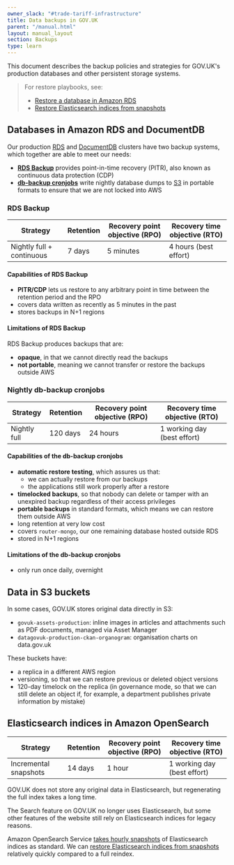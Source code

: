 ```yaml
---
owner_slack: "#trade-tariff-infrastructure"
title: Data backups in GOV.UK
parent: "/manual.html"
layout: manual_layout
section: Backups
type: learn
---
```


This document describes the backup policies and strategies for GOV.UK's production databases and other persistent storage systems.

> For restore playbooks, see:
>
> - [Restore a database in Amazon RDS](how-to-backup-and-restore-in-aws-rds.html)
> - [Restore Elasticsearch indices from snapshots](elasticsearch-dumps.html)

## Databases in Amazon RDS and DocumentDB

Our production [RDS](https://eu-west-1.console.aws.amazon.com/rds/home?region=eu-west-1#databases:) and [DocumentDB](https://eu-west-1.console.aws.amazon.com/docdb/home?region=eu-west-1#clusters) clusters have two backup systems, which together are able to meet our needs:

- [**RDS Backup**](https://eu-west-1.console.aws.amazon.com/rds/home?region=eu-west-1#automatedbackups:) provides point-in-time recovery (PITR), also known as continuous data protection (CDP)
- [**db-backup cronjobs**](https://argo.eks.production.govuk.digital/applications/db-backup) write nightly database dumps to [S3](https://s3.console.aws.amazon.com/s3/buckets/govuk-production-database-backups?region=eu-west-1) in portable formats to ensure that we are not locked into AWS

### RDS Backup

| Strategy | Retention | Recovery point objective (RPO) | Recovery time objective (RTO) |
| --- | --- | --- | --- |
| Nightly full + continuous | 7 days | 5 minutes | 4 hours (best effort) |

#### Capabilities of RDS Backup

- **PITR/CDP** lets us restore to any arbitrary point in time between the retention period and the RPO
- covers data written as recently as 5 minutes in the past
- stores backups in N+1 regions

#### Limitations of RDS Backup

RDS Backup produces backups that are:

- **opaque**, in that we cannot directly read the backups
- **not portable**, meaning we cannot transfer or restore the backups outside AWS

### Nightly db-backup cronjobs

| Strategy | Retention | Recovery point objective (RPO) | Recovery time objective (RTO) |
| --- | --- | --- | --- |
| Nightly full | 120 days | 24 hours | 1 working day (best effort) |

#### Capabilities of the db-backup cronjobs

- **automatic restore testing**, which assures us that:
    - we can actually restore from our backups
    - the applications still work properly after a restore
- **timelocked backups**, so that nobody can delete or tamper with an unexpired backup regardless of their access privileges
- **portable backups** in standard formats, which means we can restore them outside AWS
- long retention at very low cost
- covers `router-mongo`, our one remaining database hosted outside RDS
- stored in N+1 regions

#### Limitations of the db-backup cronjobs

- only run once daily, overnight

## Data in S3 buckets

In some cases, GOV.UK stores original data directly in S3:

- `govuk-assets-production`: inline images in articles and attachments such as PDF documents, managed via Asset Manager
- `datagovuk-production-ckan-organogram`: organisation charts on data.gov.uk

These buckets have:

- a replica in a different AWS region
- versioning, so that we can restore previous or deleted object versions
- 120-day timelock on the replica (in governance mode, so that we can still delete an object if, for example, a department publishes private information by mistake)

## Elasticsearch indices in Amazon OpenSearch

| Strategy | Retention | Recovery point objective (RPO) | Recovery time objective (RTO) |
| --- | --- | --- | --- |
| Incremental snapshots | 14 days | 1 hour | 1 working day (best effort) |

GOV.UK does not store any original data in Elasticsearch, but regenerating the full index takes a long time.

The Search feature on GOV.UK no longer uses Elasticsearch, but some other features of the website still rely on Elasticsearch indices for legacy reasons.

Amazon OpenSearch Service [takes hourly snapshots](https://docs.aws.amazon.com/opensearch-service/latest/developerguide/managedomains-snapshots.html#managedomains-snapshot-restore) of Elasticsearch indices as standard. We can [restore Elasticsearch indices from snapshots](elasticsearch-dumps.html) relatively quickly compared to a full reindex.
